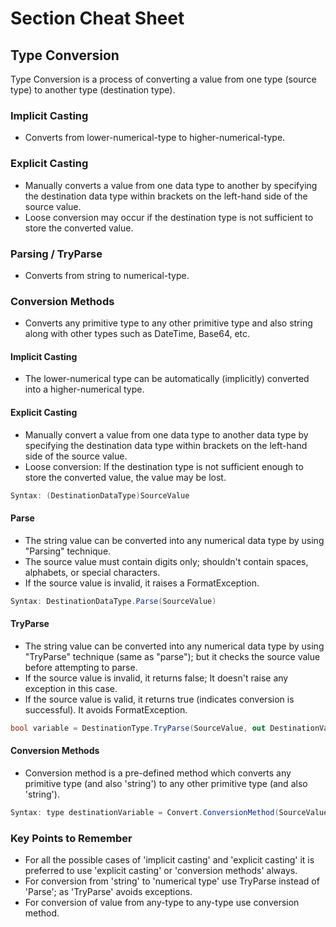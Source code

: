
# Section Cheat Sheet

## Type Conversion

Type Conversion is a process of converting a value from one type (source type) to another type (destination type).

### Implicit Casting
- Converts from lower-numerical-type to higher-numerical-type.

### Explicit Casting
- Manually converts a value from one data type to another by specifying the destination data type within brackets on the left-hand side of the source value.
- Loose conversion may occur if the destination type is not sufficient to store the converted value.

### Parsing / TryParse
- Converts from string to numerical-type.

### Conversion Methods
- Converts any primitive type to any other primitive type and also string along with other types such as DateTime, Base64, etc.

#### Implicit Casting
- The lower-numerical type can be automatically (implicitly) converted into a higher-numerical type.

#### Explicit Casting
- Manually convert a value from one data type to another data type by specifying the destination data type within brackets on the left-hand side of the source value.
- Loose conversion: If the destination type is not sufficient enough to store the converted value, the value may be lost.

```csharp
Syntax: (DestinationDataType)SourceValue
```

#### Parse
- The string value can be converted into any numerical data type by using "Parsing" technique.
- The source value must contain digits only; shouldn't contain spaces, alphabets, or special characters.
- If the source value is invalid, it raises a FormatException.

```csharp
Syntax: DestinationDataType.Parse(SourceValue)
```

#### TryParse
- The string value can be converted into any numerical data type by using "TryParse" technique (same as "parse"); but it checks the source value before attempting to parse.
- If the source value is invalid, it returns false; It doesn't raise any exception in this case.
- If the source value is valid, it returns true (indicates conversion is successful). It avoids FormatException.

```csharp
bool variable = DestinationType.TryParse(SourceValue, out DestinationVariable)
```

#### Conversion Methods
- Conversion method is a pre-defined method which converts any primitive type (and also 'string') to any other primitive type (and also 'string').

```csharp
Syntax: type destinationVariable = Convert.ConversionMethod(SourceValue)
```

### Key Points to Remember
- For all the possible cases of 'implicit casting' and 'explicit casting' it is preferred to use 'explicit casting' or 'conversion methods' always.
- For conversion from 'string' to 'numerical type' use TryParse instead of 'Parse'; as 'TryParse' avoids exceptions.
- For conversion of value from any-type to any-type use conversion method.
